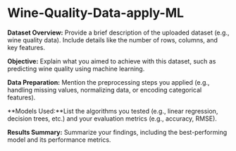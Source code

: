 # Wine-Quality-Data-apply-ML

**Dataset Overview:** Provide a brief description of the uploaded dataset (e.g., wine quality data). Include details like the number of rows, columns, and key features.

**Objective:** Explain what you aimed to achieve with this dataset, such as predicting wine quality using machine learning.

**Data Preparation:** Mention the preprocessing steps you applied (e.g., handling missing values, normalizing data, or encoding categorical features).

**Models Used:**List the algorithms you tested (e.g., linear regression, decision trees, etc.) and your evaluation metrics (e.g., accuracy, RMSE).

**Results Summary:** Summarize your findings, including the best-performing model and its performance metrics.
